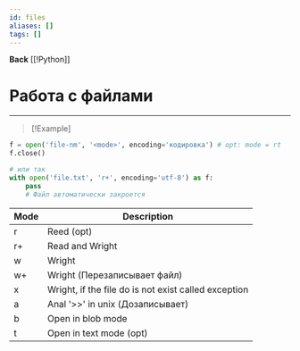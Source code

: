 ```yaml
---
id: files
aliases: []
tags: []
---
```

**Back**
    [[!Python]]

# Работа с файлами
---
>[!Example]
```python
f = open('file-nm', '<mode>', encoding='кодировка') # opt: mode = rt
f.close()

# или так
with open('file.txt', 'r+', encoding='utf-8') as f:
    pass
    # Файл автоматически закроется
```

| Mode | Description                                          |
|------|------------------------------------------------------|
| r    | Reed (opt)                                           |
| r+   | Read and Wright                                      |
| w    | Wright                                               |
| w+   | Wright (Перезаписывает файл)                          |
| x    | Wright, if the file do is not exist called exception |
| a    | Anal '>>' in unix (Дозаписывает)                      |
| b    | Open in blob mode                                    |
| t    | Open in text mode (opt)                              |
